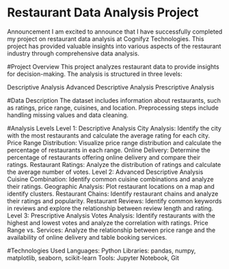 # Restaurant Data Analysis Project
Announcement
I am excited to announce that I have successfully completed my project on restaurant data analysis at Cognifyz Technologies. This project has provided valuable insights into various aspects of the restaurant industry through comprehensive data analysis.

#Project Overview
This project analyzes restaurant data to provide insights for decision-making. The analysis is structured in three levels:

Descriptive Analysis
Advanced Descriptive Analysis
Prescriptive Analysis

#Data Description
The dataset includes information about restaurants, such as ratings, price range, cuisines, and location. Preprocessing steps include handling missing values and data cleaning.

#Analysis Levels
Level 1: Descriptive Analysis
City Analysis: Identify the city with the most restaurants and calculate the average rating for each city.
Price Range Distribution: Visualize price range distribution and calculate the percentage of restaurants in each range.
Online Delivery: Determine the percentage of restaurants offering online delivery and compare their ratings.
Restaurant Ratings: Analyze the distribution of ratings and calculate the average number of votes.
Level 2: Advanced Descriptive Analysis
Cuisine Combination: Identify common cuisine combinations and analyze their ratings.
Geographic Analysis: Plot restaurant locations on a map and identify clusters.
Restaurant Chains: Identify restaurant chains and analyze their ratings and popularity.
Restaurant Reviews: Identify common keywords in reviews and explore the relationship between review length and rating.
Level 3: Prescriptive Analysis
Votes Analysis: Identify restaurants with the highest and lowest votes and analyze the correlation with ratings.
Price Range vs. Services: Analyze the relationship between price range and the availability of online delivery and table booking services.

#Technologies Used
Languages: Python
Libraries: pandas, numpy, matplotlib, seaborn, scikit-learn
Tools: Jupyter Notebook, Git
